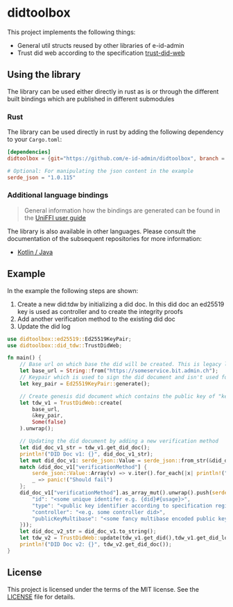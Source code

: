 # didtoolbox

This project implements the following things:
- General util structs reused by other libraries of e-id-admin
- Trust did web according to the specification [trust-did-web](https://bcgov.github.io/trustdidweb/)

## Using the library
The library can be used either directly in rust as is or through the different built bindings which are published in different submodules
### Rust
The library can be used directly in rust by adding the following dependency to your `Cargo.toml`:
````toml
[dependencies]
didtoolbox = {git="https://github.com/e-id-admin/didtoolbox", branch = "main"}

# Optional: For manipulating the json content in the example
serde_json = "1.0.115"
````
### Additional language bindings
> General information how the bindings are generated can be found in the [UniFFI user guide](https://mozilla.github.io/uniffi-rs/latest/)

The library is also available in other languages. Please consult the documentation of the subsequent repositories for more information:
- [Kotlin / Java](https://github.com/e-id-admin/didtoolbox-kotlin)

## Example
In the example the following steps are shown:
1. Create a new did:tdw by initializing a did doc. In this did doc an ed25519 key is used as controller and to create the integrity proofs
2. Add another verification method to the existing did doc
3. Update the did log
```rust
use didtoolbox::ed25519::Ed25519KeyPair;
use didtoolbox::did_tdw::TrustDidWeb;

fn main() {
    // Base url on which base the did will be created. This is legacy logic from the first version of the tdw specification
    let base_url = String::from("https://someservice.bit.admin.ch");
    // Keypair which is used to sign the did document and isn't used for actual credential issuing
    let key_pair = Ed25519KeyPair::generate();

    // Create genesis did document which contains the public key of "key_pair" as controller and an according verification method entry
    let tdw_v1 = TrustDidWeb::create(
        base_url,
        &key_pair,
        Some(false)
    ).unwrap();

    // Updating the did document by adding a new verification method
    let did_doc_v1_str = tdw_v1.get_did_doc();
    println!("DID Doc v1: {}", did_doc_v1_str);
    let mut did_doc_v1: serde_json::Value = serde_json::from_str(&did_doc_v1_str).unwrap();;
    match &did_doc_v1["verificationMethod"] {
        serde_json::Value::Array(v) => v.iter().for_each(|x| println!("{}", x)),
        _ => panic!("Should fail")
    };
    did_doc_v1["verificationMethod"].as_array_mut().unwrap().push(serde_json::json!({
        "id": "<some unique identifer e.g. {did}#{usage}>",
        "type": "<public key identifier according to specification registry>",
        "controller": "<e.g. some controller did>",
        "publicKeyMultibase": "<some fancy multibase encoded public key>"
    }));
    let did_doc_v2_str = did_doc_v1.to_string();
    let tdw_v2 = TrustDidWeb::update(tdw_v1.get_did(),tdw_v1.get_did_log(), did_doc_v2_str, &key_pair).unwrap();
    println!("DID Doc v2: {}", tdw_v2.get_did_doc());
}

```

## License
This project is licensed under the terms of the MIT license. See the [LICENSE](LICENSE.md) file for details.
